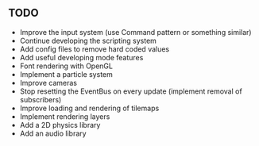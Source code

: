 ## TODO
- Improve the input system (use Command pattern or something similar)
- Continue developing the scripting system
- Add config files to remove hard coded values
- Add useful developing mode features
- Font rendering with OpenGL
- Implement a particle system
- Improve cameras
- Stop resetting the EventBus on every update (implement removal of subscribers)
- Improve loading and rendering of tilemaps
- Implement rendering layers
- Add a 2D physics library
- Add an audio library
